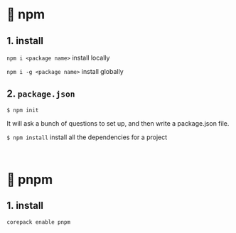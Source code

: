 # 💜 npm

## 1. install

`npm i <package name>` install locally

`npm i -g <package name>` install globally

## 2. `package.json`

`$ npm init`

It will ask a bunch of questions to set up, and then write a package.json file.

`$ npm install` install all the dependencies for a project

<br>

# 💜 pnpm

## 1. install

`corepack enable pnpm`
